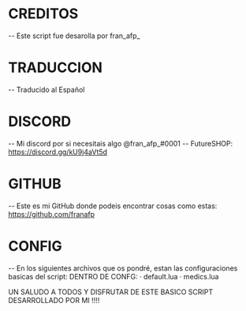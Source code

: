 # CREDITOS 
-- Este script fue desarolla por fran_afp_
# TRADUCCION
-- Traducido al Español
# DISCORD
-- Mi discord por si necesitais algo @fran_afp_#0001
-- FutureSHOP: https://discord.gg/kU9j4aVt5d
# GITHUB
-- Este es mi GitHub donde podeis encontrar cosas como estas: https://github.com/franafp
# CONFIG
-- En los siguientes archivos que os pondré, estan las configuraciones basicas del script: 
DENTRO DE CONFG:
· default.lua
· medics.lua


UN SALUDO A TODOS Y DISFRUTAR DE ESTE BASICO SCRIPT DESARROLLADO POR MI !!!!

